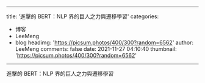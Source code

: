 
---
title: '進擊的 BERT：NLP 界的巨人之力與遷移學習'
categories: 
 - 博客
 - LeeMeng
 - blog
headimg: 'https://picsum.photos/400/300?random=6562'
author: LeeMeng
comments: false
date: 2021-11-27 04:10:40
thumbnail: 'https://picsum.photos/400/300?random=6562'
---

<div>   
進擊的 BERT：NLP 界的巨人之力與遷移學習  
</div>
            